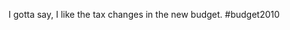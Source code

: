 <!--
id: 615208227
link: http://kevinisom.info/post/615208227/i-gotta-say-i-like-the-tax-changes-in-the-new
slug: i-gotta-say-i-like-the-tax-changes-in-the-new
date: Thu May 20 2010 16:22:15 GMT+1200 (NZST)
raw: {"blog_name":"kevinisom","id":615208227,"post_url":"http://kevinisom.info/post/615208227/i-gotta-say-i-like-the-tax-changes-in-the-new","slug":"i-gotta-say-i-like-the-tax-changes-in-the-new","type":"text","date":"2010-05-20 04:22:15 GMT","timestamp":1274329335,"state":"published","format":"html","reblog_key":"T90Nz1dG","tags":[],"short_url":"http://tmblr.co/Zw68YyagrKZ","highlighted":[],"feed_item":"http://twitter.com/kev_nz/statuses/14333632251","from_feed_id":"650289","note_count":0,"title":null,"body":"<p>I gotta say, I like the tax changes in the new budget. #budget2010</p>"}
publish: 2010-05-020
tags: 
title: null
-->


I gotta say, I like the tax changes in the new budget. \#budget2010


